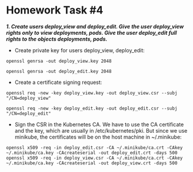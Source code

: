 
# Homework Task #4

_**1. Create users deploy_view and deploy_edit. Give the user deploy_view rights only to view deployments, pods. Give the user deploy_edit full rights to the objects deployments, pods.**_

- Create private key for users deploy_view, deploy_edit:

```openssl genrsa -out deploy_view.key 2048```

```openssl genrsa -out deploy_edit.key 2048```


- Create a certificate signing request:

```openssl req -new -key deploy_view.key -out deploy_view.csr --subj "/CN=deploy_view"```

```openssl req -new -key deploy_edit.key -out deploy_edit.csr --subj "/CN=deploy_edit"```

- Sign the CSR in the Kubernetes CA. We have to use the CA certificate and the key, which are usually in /etc/kubernetes/pki. But since we use minikube, the certificates will be on the host machine in ~/.minikube:

```openssl x509 -req -in deploy_edit.csr -CA ~/.minikube/ca.crt -CAkey ~/.minikube/ca.key -CAcreateserial -out deploy_edit.crt -days 500```
```openssl x509 -req -in deploy_view.csr -CA ~/.minikube/ca.crt -CAkey ~/.minikube/ca.key -CAcreateserial -out deploy_view.crt -days 500```


